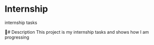 # Internship
internship tasks

#ِ Description
This project is my internship tasks and shows how I am progressing
